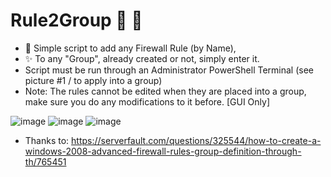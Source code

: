 # Rule2Group :tada: :confetti_ball:
* :christmas_tree: Simple script to add any Firewall Rule (by Name), 
* :sparkles: To any "Group", already created or not, simply enter it.
* Script must be run through an Administrator PowerShell Terminal (see picture #1 / to apply into a group)
* Note: The rules cannot be edited when they are placed into a group, make sure you do any modifications to it before. \[GUI Only\]

![image](https://user-images.githubusercontent.com/91343617/148882560-e153c5c2-3c45-47cb-88a4-dadaa4704e92.png)
![image](https://user-images.githubusercontent.com/91343617/148883230-73efe382-0cc8-4d07-a1ba-5810ef2251d4.png)
![image](https://user-images.githubusercontent.com/91343617/148882265-3521d50b-e02d-4e32-a472-c9fb8ed14dc6.png)

* Thanks to: https://serverfault.com/questions/325544/how-to-create-a-windows-2008-advanced-firewall-rules-group-definition-through-th/765451
